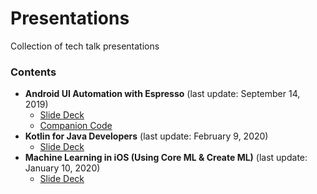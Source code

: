 # Presentations
Collection of tech talk presentations

### Contents
* **Android UI Automation with Espresso** (last update: September 14, 2019)
  * [Slide Deck](https://github.com/jerielng/presentations/blob/master/Android%20UI%20Automation%20with%20Espresso.pdf)
  * [Companion Code](https://github.com/jerielng/espresso-demo)
* **Kotlin for Java Developers** (last update: February 9, 2020)
  * [Slide Deck](https://github.com/jerielng/presentations/blob/master/Kotlin%20for%20Java%20Developers.pdf)
* **Machine Learning in iOS (Using Core ML & Create ML)** (last update: January 10, 2020)
  * [Slide Deck](https://github.com/jerielng/presentations/blob/master/Machine%20Learning%20in%20iOS%20(Using%20Core%20ML%20%26%20Create%20ML).pdf)
